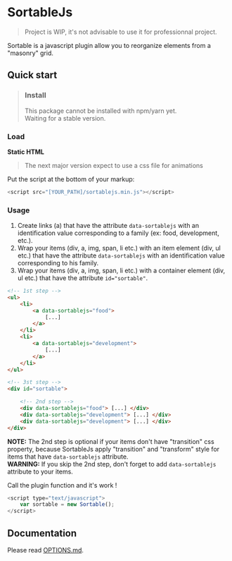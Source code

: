 # SortableJs

> Project is WIP, it's not advisable to use it for professionnal project.

Sortable is a javascript plugin allow you to reorganize elements from a "masonry" grid.
## Quick start
> ### Install
> This package cannot be installed with npm/yarn yet.
> <br>
> Waiting for a stable version.

### Load
**Static HTML**

> The next major version expect to use a css file for animations 

Put the script at the bottom of your markup:

```js
<script src="[YOUR_PATH]/sortablejs.min.js"></script>
```

### Usage
1. Create links (a) that have the attribute `data-sortablejs` with an identification value corresponding to a family (ex: food, development, etc.).
2. Wrap your items (div, a, img, span, li etc.) with an item element (div, ul etc.) that have the attribute `data-sortablejs` with an identification value corresponding to his family.
3. Wrap your items (div, a, img, span, li etc.) with a container element (div, ul etc.) that have the attribute `id="sortable"`.


```html
<!-- 1st step -->
<ul>
    <li>
        <a data-sortablejs="food">
            [...]
        </a>
    </li>
    <li>
        <a data-sortablejs="development">
            [...]
        </a>
    </li>
</ul>

<!-- 3st step -->
<div id="sortable">

    <!-- 2nd step -->
    <div data-sortablejs="food"> [...] </div>
    <div data-sortablejs="development"> [...] </div>
    <div data-sortablejs="development"> [...] </div>
</div>
```
**NOTE:** The 2nd step is optional if your items don't have "transition" css property, because SortableJs apply "transition" and "transform" style for items that have `data-sortablejs` attribute.
<br>
**WARNING:** If you skip the 2nd step, don't forget to add `data-sortablejs` attribute to your items.

Call the plugin function and it's work !

```js
<script type="text/javascript">
    var sortable = new Sortable();
</script>
```

## Documentation
Please read [OPTIONS.md](https://github.com/TristanBlg/sortableJs/blob/master/docs/OPTIONS.md).
